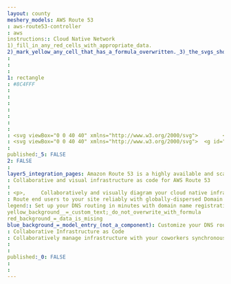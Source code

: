 ```yaml
---
layout: county 
meshery_models: AWS Route 53
: aws-route53-controller
: aws
instructions:: Cloud Native Network
1)_fill_in_any_red_cells_with_appropriate_data.
2)_mark_yellow_any_cell_that_has_a_formula_overwritten._3)_the_svgs_shouldn't_have_xml_header_they_are_added_programmatically_through_workflows: Networking Content Delivery
: 
: 
: 
1: rectangle
: #8C4FFF
: 
: 
: 
: 
: 
: 
: 
: <svg viewBox="0 0 40 40" xmlns="http://www.w3.org/2000/svg">        <g id="Icon-Architecture/32/Arch_Amazon-Route-53_32" stroke="none" stroke-width="1" fill="none" fill-rule="evenodd">        <g id="Icon-Architecture-BG/32/Networking-Content-Delivery" fill="#8C4FFF">            <rect id="Rectangle" x="0" y="0" width="40" height="40"></rect>        </g>        <path d="M24.0244033,20.3143713 C24.3665874,20.6307385 24.5381782,21.0548902 24.5381782,21.5858283 C24.5381782,22.1656687 24.3296754,22.6277445 23.9136674,22.9740519 C23.4976594,23.3193613 22.9369964,23.492016 22.2346712,23.492016 C21.6789962,23.492016 21.1303047,23.3732535 20.5866012,23.1377246 L20.5866012,22.4281437 C21.2300668,22.6417166 21.779756,22.747505 22.2346712,22.747505 C22.682603,22.747505 23.0287775,22.6467066 23.2711994,22.4461078 C23.5126237,22.245509 23.6343335,21.9580838 23.6343335,21.5858283 C23.6343335,20.8712575 23.1824112,20.5139721 22.2785665,20.5139721 C21.9952421,20.5139721 21.7149106,20.5289421 21.4365743,20.5578842 L21.4365743,19.9730539 L23.2971376,17.9431138 L20.6753895,17.9431138 L20.6753895,17.2165669 L24.2817896,17.2165669 L24.2817896,17.9171657 L22.456143,19.8493014 C22.4860717,19.8433134 22.5150027,19.8403194 22.5449313,19.8403194 L22.632722,19.8403194 C23.2173279,19.8403194 23.6812217,19.999002 24.0244033,20.3143713 M18.8766787,20.1596806 C19.2358223,20.496008 19.4173893,20.9600798 19.4173893,21.5508982 C19.4173893,22.1297405 19.2068913,22.5988024 18.7878904,22.9550898 C18.3678919,23.3133733 17.8152099,23.492016 17.1308418,23.492016 C16.5282787,23.492016 15.9646228,23.3732535 15.4388765,23.1377246 L15.4388765,22.4281437 C16.0943136,22.6417166 16.6549766,22.747505 17.1218632,22.747505 C17.5697951,22.747505 17.914972,22.6457086 18.154401,22.4421158 C18.3928325,22.237525 18.5135446,21.9441118 18.5135446,21.5598802 C18.5135446,21.1407186 18.4008134,20.8353293 18.1763487,20.6467066 C17.951884,20.4580838 17.585757,20.3632735 17.0769703,20.3632735 C16.7108434,20.3632735 16.2539329,20.3932136 15.7042437,20.4520958 L15.7042437,19.8662675 L15.8728417,17.2165669 L19.1061315,17.2165669 L19.1061315,17.9431138 L16.617067,17.9431138 L16.501343,19.742515 C16.8265674,19.6836327 17.1188704,19.6536926 17.3792495,19.6536926 C18.0167293,19.6536926 18.5165375,19.8223553 18.8766787,20.1596806 M25.5298135,26.6217565 C23.288159,27.0249501 21.3228455,27.9351297 20,28.6806387 C18.6771545,27.9351297 16.711841,27.0249501 14.4691889,26.6217565 C13.8426828,26.508982 10.7151408,25.8572854 10.7151408,24.0628743 C10.7151408,23.2265469 11.0164224,22.6706587 11.5920497,21.6776447 C12.2883892,20.4780439 13.1543243,18.9850299 13.1543243,16.8303393 C13.1543243,15.3023952 12.7552759,13.8343313 11.9671552,12.4620758 L12.2165605,12.1556886 C14.8273348,13.4491018 17.7503645,13.2744511 20,11.8522954 C22.2506331,13.2734531 25.1726652,13.4491018 27.7834395,12.1556886 L28.0328448,12.4620758 C27.2447241,13.8343313 26.8446781,15.3023952 26.8446781,16.8303393 C26.8446781,18.9850299 27.7106132,20.4780439 28.4079503,21.6776447 C28.9835776,22.6706587 29.2838616,23.2265469 29.2838616,24.0628743 C29.2838616,25.8572854 26.1573172,26.508982 25.5298135,26.6217565 M27.8422991,16.8303393 C27.8422991,15.3762475 28.2523214,13.9810379 29.0623897,12.6836327 C29.1751209,12.501996 29.1601565,12.2684631 29.0264753,12.1037924 L28.3002072,11.2105788 C28.1475712,11.0219561 27.8812064,10.9690619 27.6707083,11.0878244 C26.5364132,11.7145709 25.3512394,12.0329341 24.1520988,12.0329341 C22.7035531,12.0329341 21.4375719,11.6437126 20.284322,10.8433134 C20.1127312,10.7255489 19.8872688,10.7255489 19.715678,10.8433134 C18.5614304,11.6437126 17.2964469,12.0329341 15.8479012,12.0329341 C14.6487606,12.0329341 13.4635868,11.7145709 12.3282941,11.0878244 C12.1167984,10.9690619 11.8514312,11.0219561 11.6997928,11.2105788 L10.9735247,12.1037924 C10.8388458,12.2684631 10.8248791,12.501996 10.9376103,12.6836327 C11.746681,13.9810379 12.1567032,15.3762475 12.1567032,16.8303393 C12.1567032,18.7165669 11.3655897,20.0808383 10.7291075,21.1766467 C10.1026015,22.257485 9.71751976,22.9750499 9.71751976,24.0628743 C9.71751976,26.5868263 13.2201673,27.4111776 14.2926099,27.6037924 C16.5392526,28.006986 18.4995779,28.9590818 19.7485995,29.6866267 C19.8264139,29.7325349 19.913207,29.754491 20,29.754491 C20.086793,29.754491 20.1735861,29.7325349 20.2514005,29.6866267 C21.5004221,28.9590818 23.4607474,28.006986 25.7063924,27.6037924 C26.7798327,27.4111776 30.2814826,26.5868263 30.2814826,24.0628743 C30.2814826,22.9750499 29.8973985,22.257485 29.2708925,21.1766467 C28.6344103,20.0808383 27.8422991,18.7165669 27.8422991,16.8303393 M26.0096693,29.2974052 C23.1883969,29.8043912 20.8200445,31.3133733 20,31.8852295 C19.1799555,31.3133733 16.8116031,29.8043912 13.9893331,29.2974052 C12.5836851,29.0449102 7.99762106,27.9211577 7.99762106,24.0628743 C7.99762106,22.4570858 8.62911519,21.3672655 9.24165452,20.3133733 C9.82925332,19.3003992 10.4368045,18.253493 10.4368045,16.8303393 C10.4368045,14.6127745 9.17182104,13.0389222 8.52436498,12.3782435 C9.19975443,11.5568862 10.8378482,9.55988024 11.6708618,8.48802395 C12.93385,9.66866267 14.3993554,10.3123752 15.8479012,10.3123752 C17.4570639,10.3123752 18.7898857,9.66267465 20,8.27644711 C21.2101143,9.66267465 22.5429361,10.3123752 24.1520988,10.3123752 C25.6006446,10.3123752 27.06615,9.66866267 28.3281406,8.48802395 C29.1611542,9.55988024 30.8002456,11.5568862 31.475635,12.3782435 C30.8271813,13.0389222 29.5631955,14.6127745 29.5631955,16.8303393 C29.5631955,18.253493 30.1707467,19.3003992 30.7583455,20.3133733 C31.3698872,21.3672655 32.0023789,22.4570858 32.0023789,24.0628743 C32.0023789,27.9211577 27.4153173,29.0449102 26.0096693,29.2974052 M31.6212877,19.8123752 C31.0516461,18.8313373 30.5608165,17.9840319 30.5608165,16.8303393 C30.5608165,14.4001996 32.4533037,12.8263473 32.4732561,12.8103792 C32.5750134,12.7255489 32.641854,12.6037924 32.6538255,12.4720559 C32.6667946,12.3403194 32.6278873,12.2075848 32.5430896,12.1047904 C32.5121633,12.0678643 29.4774,8.38922156 28.7840534,7.43712575 C28.6962628,7.31736527 28.5595887,7.24151697 28.4099455,7.23353293 C28.2672857,7.2255489 28.1176425,7.28243513 28.0158852,7.39021956 C26.8556519,8.63073852 25.483923,9.31437126 24.1520988,9.31437126 C22.6806078,9.31437126 21.5223697,8.65768463 20.3960556,7.18562874 C20.2075052,6.93812375 19.7924948,6.93812375 19.6029468,7.18562874 C18.4766326,8.65768463 17.3183946,9.31437126 15.8479012,9.31437126 C14.516077,9.31437126 13.1443481,8.63073852 11.9841148,7.39021956 C11.8823575,7.28243513 11.7337119,7.22654691 11.5890569,7.23353293 C11.4404113,7.24151697 11.3037372,7.31736527 11.2159466,7.43712575 C10.5226,8.38922156 7.4878367,12.0678643 7.45691044,12.1047904 C7.37211265,12.2075848 7.33220781,12.3403194 7.34517689,12.4730539 C7.35814596,12.6057884 7.42398895,12.7265469 7.52774154,12.8103792 C7.54669634,12.8263473 9.43918349,14.3852295 9.43918349,16.8303393 C9.43918349,17.9840319 8.94835393,18.8313373 8.37771468,19.8123752 C7.73225386,20.9261477 7,22.1876248 7,24.0628743 C7,27.1886228 9.54592894,29.5129741 13.8127542,30.2794411 C17.0021487,30.8532934 19.6697874,32.8762475 19.6957256,32.8962076 C19.7855115,32.9650699 19.8922569,33 20,33 C20.1067455,33 20.2144885,32.9650699 20.3042744,32.8962076 C20.3302126,32.8762475 22.9978513,30.8532934 26.1872458,30.2794411 C30.4530734,29.5129741 33,27.1886228 33,24.0628743 C33,22.1876248 32.2677461,20.9261477 31.6212877,19.8123752" id="Amazon-Route-53-Icon_32_Squid" fill="#FFFFFF"></path>    </g></svg>
: <svg viewBox="0 0 40 40" xmlns="http://www.w3.org/2000/svg">  <g id="Icon-Architecture/32/Arch_Amazon-Route-53_32" stroke="none" stroke-width="1" fill="none" fill-rule="evenodd">  <path d="M24.0244033,20.3143713 C24.3665874,20.6307385 24.5381782,21.0548902 24.5381782,21.5858283 C24.5381782,22.1656687 24.3296754,22.6277445 23.9136674,22.9740519 C23.4976594,23.3193613 22.9369964,23.492016 22.2346712,23.492016 C21.6789962,23.492016 21.1303047,23.3732535 20.5866012,23.1377246 L20.5866012,22.4281437 C21.2300668,22.6417166 21.779756,22.747505 22.2346712,22.747505 C22.682603,22.747505 23.0287775,22.6467066 23.2711994,22.4461078 C23.5126237,22.245509 23.6343335,21.9580838 23.6343335,21.5858283 C23.6343335,20.8712575 23.1824112,20.5139721 22.2785665,20.5139721 C21.9952421,20.5139721 21.7149106,20.5289421 21.4365743,20.5578842 L21.4365743,19.9730539 L23.2971376,17.9431138 L20.6753895,17.9431138 L20.6753895,17.2165669 L24.2817896,17.2165669 L24.2817896,17.9171657 L22.456143,19.8493014 C22.4860717,19.8433134 22.5150027,19.8403194 22.5449313,19.8403194 L22.632722,19.8403194 C23.2173279,19.8403194 23.6812217,19.999002 24.0244033,20.3143713 M18.8766787,20.1596806 C19.2358223,20.496008 19.4173893,20.9600798 19.4173893,21.5508982 C19.4173893,22.1297405 19.2068913,22.5988024 18.7878904,22.9550898 C18.3678919,23.3133733 17.8152099,23.492016 17.1308418,23.492016 C16.5282787,23.492016 15.9646228,23.3732535 15.4388765,23.1377246 L15.4388765,22.4281437 C16.0943136,22.6417166 16.6549766,22.747505 17.1218632,22.747505 C17.5697951,22.747505 17.914972,22.6457086 18.154401,22.4421158 C18.3928325,22.237525 18.5135446,21.9441118 18.5135446,21.5598802 C18.5135446,21.1407186 18.4008134,20.8353293 18.1763487,20.6467066 C17.951884,20.4580838 17.585757,20.3632735 17.0769703,20.3632735 C16.7108434,20.3632735 16.2539329,20.3932136 15.7042437,20.4520958 L15.7042437,19.8662675 L15.8728417,17.2165669 L19.1061315,17.2165669 L19.1061315,17.9431138 L16.617067,17.9431138 L16.501343,19.742515 C16.8265674,19.6836327 17.1188704,19.6536926 17.3792495,19.6536926 C18.0167293,19.6536926 18.5165375,19.8223553 18.8766787,20.1596806 M25.5298135,26.6217565 C23.288159,27.0249501 21.3228455,27.9351297 20,28.6806387 C18.6771545,27.9351297 16.711841,27.0249501 14.4691889,26.6217565 C13.8426828,26.508982 10.7151408,25.8572854 10.7151408,24.0628743 C10.7151408,23.2265469 11.0164224,22.6706587 11.5920497,21.6776447 C12.2883892,20.4780439 13.1543243,18.9850299 13.1543243,16.8303393 C13.1543243,15.3023952 12.7552759,13.8343313 11.9671552,12.4620758 L12.2165605,12.1556886 C14.8273348,13.4491018 17.7503645,13.2744511 20,11.8522954 C22.2506331,13.2734531 25.1726652,13.4491018 27.7834395,12.1556886 L28.0328448,12.4620758 C27.2447241,13.8343313 26.8446781,15.3023952 26.8446781,16.8303393 C26.8446781,18.9850299 27.7106132,20.4780439 28.4079503,21.6776447 C28.9835776,22.6706587 29.2838616,23.2265469 29.2838616,24.0628743 C29.2838616,25.8572854 26.1573172,26.508982 25.5298135,26.6217565 M27.8422991,16.8303393 C27.8422991,15.3762475 28.2523214,13.9810379 29.0623897,12.6836327 C29.1751209,12.501996 29.1601565,12.2684631 29.0264753,12.1037924 L28.3002072,11.2105788 C28.1475712,11.0219561 27.8812064,10.9690619 27.6707083,11.0878244 C26.5364132,11.7145709 25.3512394,12.0329341 24.1520988,12.0329341 C22.7035531,12.0329341 21.4375719,11.6437126 20.284322,10.8433134 C20.1127312,10.7255489 19.8872688,10.7255489 19.715678,10.8433134 C18.5614304,11.6437126 17.2964469,12.0329341 15.8479012,12.0329341 C14.6487606,12.0329341 13.4635868,11.7145709 12.3282941,11.0878244 C12.1167984,10.9690619 11.8514312,11.0219561 11.6997928,11.2105788 L10.9735247,12.1037924 C10.8388458,12.2684631 10.8248791,12.501996 10.9376103,12.6836327 C11.746681,13.9810379 12.1567032,15.3762475 12.1567032,16.8303393 C12.1567032,18.7165669 11.3655897,20.0808383 10.7291075,21.1766467 C10.1026015,22.257485 9.71751976,22.9750499 9.71751976,24.0628743 C9.71751976,26.5868263 13.2201673,27.4111776 14.2926099,27.6037924 C16.5392526,28.006986 18.4995779,28.9590818 19.7485995,29.6866267 C19.8264139,29.7325349 19.913207,29.754491 20,29.754491 C20.086793,29.754491 20.1735861,29.7325349 20.2514005,29.6866267 C21.5004221,28.9590818 23.4607474,28.006986 25.7063924,27.6037924 C26.7798327,27.4111776 30.2814826,26.5868263 30.2814826,24.0628743 C30.2814826,22.9750499 29.8973985,22.257485 29.2708925,21.1766467 C28.6344103,20.0808383 27.8422991,18.7165669 27.8422991,16.8303393 M26.0096693,29.2974052 C23.1883969,29.8043912 20.8200445,31.3133733 20,31.8852295 C19.1799555,31.3133733 16.8116031,29.8043912 13.9893331,29.2974052 C12.5836851,29.0449102 7.99762106,27.9211577 7.99762106,24.0628743 C7.99762106,22.4570858 8.62911519,21.3672655 9.24165452,20.3133733 C9.82925332,19.3003992 10.4368045,18.253493 10.4368045,16.8303393 C10.4368045,14.6127745 9.17182104,13.0389222 8.52436498,12.3782435 C9.19975443,11.5568862 10.8378482,9.55988024 11.6708618,8.48802395 C12.93385,9.66866267 14.3993554,10.3123752 15.8479012,10.3123752 C17.4570639,10.3123752 18.7898857,9.66267465 20,8.27644711 C21.2101143,9.66267465 22.5429361,10.3123752 24.1520988,10.3123752 C25.6006446,10.3123752 27.06615,9.66866267 28.3281406,8.48802395 C29.1611542,9.55988024 30.8002456,11.5568862 31.475635,12.3782435 C30.8271813,13.0389222 29.5631955,14.6127745 29.5631955,16.8303393 C29.5631955,18.253493 30.1707467,19.3003992 30.7583455,20.3133733 C31.3698872,21.3672655 32.0023789,22.4570858 32.0023789,24.0628743 C32.0023789,27.9211577 27.4153173,29.0449102 26.0096693,29.2974052 M31.6212877,19.8123752 C31.0516461,18.8313373 30.5608165,17.9840319 30.5608165,16.8303393 C30.5608165,14.4001996 32.4533037,12.8263473 32.4732561,12.8103792 C32.5750134,12.7255489 32.641854,12.6037924 32.6538255,12.4720559 C32.6667946,12.3403194 32.6278873,12.2075848 32.5430896,12.1047904 C32.5121633,12.0678643 29.4774,8.38922156 28.7840534,7.43712575 C28.6962628,7.31736527 28.5595887,7.24151697 28.4099455,7.23353293 C28.2672857,7.2255489 28.1176425,7.28243513 28.0158852,7.39021956 C26.8556519,8.63073852 25.483923,9.31437126 24.1520988,9.31437126 C22.6806078,9.31437126 21.5223697,8.65768463 20.3960556,7.18562874 C20.2075052,6.93812375 19.7924948,6.93812375 19.6029468,7.18562874 C18.4766326,8.65768463 17.3183946,9.31437126 15.8479012,9.31437126 C14.516077,9.31437126 13.1443481,8.63073852 11.9841148,7.39021956 C11.8823575,7.28243513 11.7337119,7.22654691 11.5890569,7.23353293 C11.4404113,7.24151697 11.3037372,7.31736527 11.2159466,7.43712575 C10.5226,8.38922156 7.4878367,12.0678643 7.45691044,12.1047904 C7.37211265,12.2075848 7.33220781,12.3403194 7.34517689,12.4730539 C7.35814596,12.6057884 7.42398895,12.7265469 7.52774154,12.8103792 C7.54669634,12.8263473 9.43918349,14.3852295 9.43918349,16.8303393 C9.43918349,17.9840319 8.94835393,18.8313373 8.37771468,19.8123752 C7.73225386,20.9261477 7,22.1876248 7,24.0628743 C7,27.1886228 9.54592894,29.5129741 13.8127542,30.2794411 C17.0021487,30.8532934 19.6697874,32.8762475 19.6957256,32.8962076 C19.7855115,32.9650699 19.8922569,33 20,33 C20.1067455,33 20.2144885,32.9650699 20.3042744,32.8962076 C20.3302126,32.8762475 22.9978513,30.8532934 26.1872458,30.2794411 C30.4530734,29.5129741 33,27.1886228 33,24.0628743 C33,22.1876248 32.2677461,20.9261477 31.6212877,19.8123752" id="Amazon-Route-53-Icon_32_Squid" fill="#FFFFFF"></path> </g></svg>
: 
published:_5: FALSE
2: FALSE
: 
layer5_integration_pages: Amazon Route 53 is a highly available and scalable Domain Name System (DNS) web service. Route 53 connects user requests to internet applications running on AWS or on-premises.
: Collaborative and visual infrastructure as code for AWS Route 53
: 
: <p>,     Collaboratively and visually diagram your cloud native infrastructure with GitOps-style pipeline integration. Design, test, and manage configuration your Kubernetes-based, containerized applications as a visual topology., </p>, <p>,     Looking for best practice cloud native design and deployment best practices? Choose from thousands of pre-built components in MeshMap. Choose from hundreds of ready-made design patterns by importing templates from Meshery Catalog or use our low code designer, MeshMap, to create and deploy your own cloud native infrastructure designs., </p>
: Route end users to your site reliably with globally-dispersed Domain Name System (DNS) servers and automatic scaling.
legend:: Set up your DNS routing in minutes with domain name registration and straightforward visual traffic flow tools.
yellow_background__=_custom_text;_do_not_overwrite_with_formula
red_background_=_data_is_mising
blue_background_=_model_entry_(not_a_component): Customize your DNS routing policies to reduce latency, improve application availability, and maintain compliance.
: Collaborative Infrastructure as Code
: Collaboratively manage infrastructure with your coworkers synchronously sharing the same designs.
: 
: 
published:_0: FALSE
: 
: 
---
```

